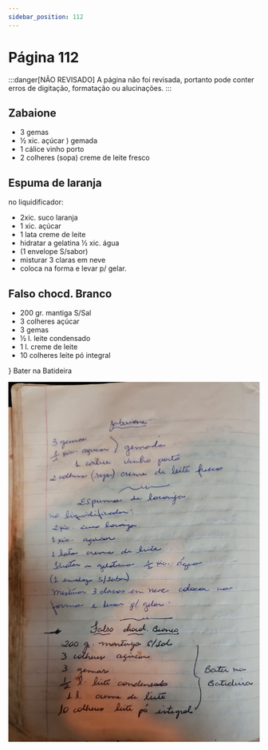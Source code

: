 ```yaml
---
sidebar_position: 112
---
```

# Página 112
:::danger[NÃO REVISADO]
A página não foi revisada, portanto pode conter erros de digitação, formatação ou alucinações.
:::

## Zabaione

*   3 gemas
*   ½ xic. açúcar ) gemada
*   1 cálice vinho porto
*   2 colheres (sopa) creme de leite fresco

## Espuma de laranja

no liquidificador:

*   2xic. suco laranja
*   1 xic. açúcar
*   1 lata creme de leite
*   hidratar a gelatina ½ xic. água
*   (1 envelope S/sabor)
*   misturar 3 claras em neve
*   coloca na forma e levar p/ gelar.

## Falso chocd. Branco

*   200 gr. mantiga S/Sal
*   3 colheres açúcar
*   3 gemas
*   ½ l. leite condensado
*   1 l. creme de leite
*   10 colheres leite pó integral

} Bater na Batideira


![imagem base](./images/page_112.png)